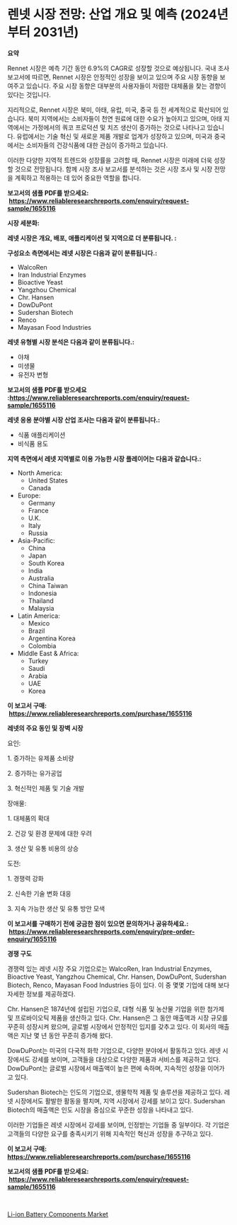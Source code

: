 <p><h1>렌넷 시장 전망: 산업 개요 및 예측 (2024년부터 2031년)</h1></p><p><strong>요약</strong></p>
<p><p>Rennet 시장은 예측 기간 동안 6.9%의 CAGR로 성장할 것으로 예상됩니다. 국내 조사 보고서에 따르면, Rennet 시장은 안정적인 성장을 보이고 있으며 주요 시장 동향을 보여주고 있습니다. 주요 시장 동향은 대부분의 사용자들이 저렴한 대체품을 찾는 경향이 있다는 것입니다.</p><p>지리적으로, Rennet 시장은 북미, 아태, 유럽, 미국, 중국 등 전 세계적으로 확산되어 있습니다. 북미 지역에서는 소비자들이 천연 원료에 대한 수요가 높아지고 있으며, 아태 지역에서는 가정에서의 쿼코 프로덕션 및 치즈 생산이 증가하는 것으로 나타나고 있습니다. 유럽에서는 기술 혁신 및 새로운 제품 개발로 업계가 성장하고 있으며, 미국과 중국에서는 소비자들의 건강식품에 대한 관심이 증가하고 있습니다.</p><p>이러한 다양한 지역적 트렌드와 성장률을 고려할 때, Rennet 시장은 미래에 더욱 성장할 것으로 전망됩니다. 함께 시장 조사 보고서를 분석하는 것은 시장 조사 및 시장 전망을 계획하고 적용하는 데 있어 중요한 역할을 합니다.</p></p>
<p><strong>보고서의 샘플 PDF를 받으세요: &nbsp;<a href="https://www.reliableresearchreports.com/enquiry/request-sample/1655116">https://www.reliableresearchreports.com/enquiry/request-sample/1655116</a></strong></p>
<p><strong>시장 세분화:</strong></p>
<p><strong> 레넷 시장은 개요, 배포, 애플리케이션 및 지역으로 더 분류됩니다. :</strong></p>
<p><strong>구성요소 측면에서는 레넷 시장은 다음과 같이 분류됩니다.:</strong></p>
<p><ul><li>WalcoRen</li><li>Iran Industrial Enzymes</li><li>Bioactive Yeast</li><li>Yangzhou Chemical</li><li>Chr. Hansen</li><li>DowDuPont</li><li>Sudershan Biotech</li><li>Renco</li><li>Mayasan Food Industries</li></ul></p>
<p><strong> 레넷 유형별 시장 분석은 다음과 같이 분류됩니다.:</strong></p>
<p><ul><li>야채</li><li>미생물</li><li>유전자 변형</li></ul></p>
<p><strong>보고서의 샘플 PDF를 받으세요 :<a href="https://www.reliableresearchreports.com/enquiry/request-sample/1655116">https://www.reliableresearchreports.com/enquiry/request-sample/1655116</a></strong></p>
<p><strong> 레넷 응용 분야별 시장 산업 조사는 다음과 같이 분류됩니다.:</strong></p>
<p><ul><li>식품 애플리케이션</li><li>비식품 용도</li></ul></p>
<p><strong>지역 측면에서 레넷 지역별로 이용 가능한 시장 플레이어는 다음과 같습니다.:</strong></p>
<p><ul>
    <li>
        North America:
        <ul>
            <li>United States</li>
            <li>Canada</li>
        </ul>
    </li>
    <li>
        Europe:
        <ul>
            <li>Germany</li>
            <li>France</li>
            <li>U.K.</li>
            <li>Italy</li>
            <li>Russia</li>
        </ul>
    </li>
    <li>
        Asia-Pacific:
        <ul>
            <li>China</li>
            <li>Japan</li>
            <li>South Korea</li>
            <li>India</li>
            <li>Australia</li>
            <li>China Taiwan</li>
            <li>Indonesia</li>
            <li>Thailand</li>
            <li>Malaysia</li>
        </ul>
    </li>
    <li>
        Latin America:
        <ul>
            <li>Mexico</li>
            <li>Brazil</li>
            <li>Argentina Korea</li>
            <li>Colombia</li>
        </ul>
    </li>
    <li>
        Middle East & Africa:
        <ul>
            <li>Turkey</li>
            <li>Saudi</li>
            <li>Arabia</li>
            <li>UAE</li>
            <li>Korea</li>
        </ul>
    </li>
    </ul></p>
<p><strong>이 보고서 구매: &nbsp;<a href="https://www.reliableresearchreports.com/purchase/1655116">https://www.reliableresearchreports.com/purchase/1655116</a></strong></p>
<p><strong>레넷의 주요 동인 및 장벽 시장</strong></p>
<p><p>요인:</p><p>1. 증가하는 유제품 소비량</p><p>2. 증가하는 유가공업</p><p>3. 혁신적인 제품 및 기술 개발</p><p>장애물:</p><p>1. 대체품의 확대</p><p>2. 건강 및 환경 문제에 대한 우려</p><p>3. 생산 및 유통 비용의 상승</p><p>도전:</p><p>1. 경쟁력 강화</p><p>2. 신속한 기술 변화 대응</p><p>3. 지속 가능한 생산 및 유통 방안 모색</p></p>
<p><strong>이 보고서를 구매하기 전에 궁금한 점이 있으면 문의하거나 공유하세요.: &nbsp;<a href="https://www.reliableresearchreports.com/enquiry/pre-order-enquiry/1655116">https://www.reliableresearchreports.com/enquiry/pre-order-enquiry/1655116</a></strong></p>
<p><strong>경쟁 구도</strong></p>
<p><p>경쟁력 있는 레넷 시장 주요 기업으로는 WalcoRen, Iran Industrial Enzymes, Bioactive Yeast, Yangzhou Chemical, Chr. Hansen, DowDuPont, Sudershan Biotech, Renco, Mayasan Food Industries 등이 있다. 이 중 몇몇 기업에 대해 보다 자세한 정보를 제공하겠다.</p><p>Chr. Hansen은 1874년에 설립된 기업으로, 대형 식품 및 농산물 기업을 위한 첨가제 및 프로바이오틱 제품을 생산하고 있다. Chr. Hansen은 그 동안 매출액과 시장 규모를 꾸준히 성장시켜 왔으며, 글로벌 시장에서 안정적인 입지를 갖추고 있다. 이 회사의 매출액은 지난 몇 년 동안 꾸준히 증가해 왔다.</p><p>DowDuPont는 미국의 다국적 화학 기업으로, 다양한 분야에서 활동하고 있다. 레넷 시장에서도 강세를 보이며, 고객들을 대상으로 다양한 제품과 서비스를 제공하고 있다. DowDuPont는 글로벌 시장에서 매출액이 높은 편에 속하며, 지속적인 성장을 이어가고 있다.</p><p>Sudershan Biotech는 인도의 기업으로, 생물학적 제품 및 솔루션을 제공하고 있다. 레넷 시장에서도 활발한 활동을 펼치며, 지역 시장에서 강세를 보이고 있다. Sudershan Biotech의 매출액은 인도 시장을 중심으로 꾸준한 성장을 나타내고 있다.</p><p>이러한 기업들은 레넷 시장에서 강세를 보이며, 인정받는 기업들 중 일부이다. 각 기업은 고객들의 다양한 요구를 충족시키기 위해 지속적인 혁신과 성장을 추구하고 있다.</p></p>
<p><strong>이 보고서 구매: &nbsp; <a href="https://www.reliableresearchreports.com/purchase/1655116">https://www.reliableresearchreports.com/purchase/1655116</a></strong></p>
<p><strong>보고서의 샘플 PDF를 받으세요: &nbsp;<a href="https://www.reliableresearchreports.com/enquiry/request-sample/1655116">https://www.reliableresearchreports.com/enquiry/request-sample/1655116</a></strong><strong></strong></p>
<p>&nbsp;</p>
<p><p><a href="https://github.com/Sinjinluong3e0awx2m195k76/Market-Research-Report-List-1/blob/main/li-ion-battery-components-market.md">Li-ion Battery Components Market</a></p></p>